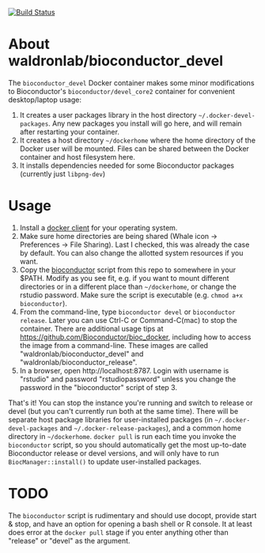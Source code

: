 [![Build Status](https://img.shields.io/docker/build/waldronlab/bioconductor_devel.svg)](https://hub.docker.com/r/waldronlab/bioconductor_devel)

# About waldronlab/bioconductor_devel

The `bioconductor_devel` Docker container makes some minor
modifications to Bioconductor's `bioconductor/devel_core2` container
for convenient desktop/laptop usage:

1. It creates a user packages library in the host directory
`~/.docker-devel-packages`. Any new packages you install will go here,
and will remain after restarting your container.
2. It creates a host directory `~/dockerhome` where the home directory
of the Docker user will be mounted. Files can be shared between the
Docker container and host filesystem here.
3. It installs dependencies needed for some Bioconductor packages
(currently just `libpng-dev`)

# Usage

1. Install a [docker client](https://www.docker.com/get-started) for
your operating system. 
2. Make sure home directories are being shared (Whale icon ->
Preferences -> File Sharing). Last I checked, this was already the
case by default. You can also change the allotted system resources if
you want.
3. Copy the
[bioconductor](https://github.com/waldronlab/bioconductor_devel/blob/master/Dockerfile)
script from this repo to somewhere in your $PATH. Modify as you see
fit, e.g. if you want to mount different directories or in a different
place than `~/dockerhome`, or change the rstudio password.  Make sure
the script is executable (e.g. `chmod a+x bioconductor`).
4. From the command-line, type `bioconductor devel` or `bioconductor
release`. Later you can use Ctrl-C or Command-C(mac) to stop the
container. There are additional usage tips at
https://github.com/Bioconductor/bioc_docker, including how to access the image from a command-line. 
These images are called
"waldronlab/bioconductor_devel" and "waldronlab/bioconductor_release".
5. In a browser, open http://localhost:8787. Login with username is
"rstudio" and password "rstudiopassword" unless you change the
password in the "bioconductor" script of step 3.

That's it! You can stop the instance you're running and switch to
release or devel (but you can't currently run both at the same
time). There will be separate host package libraries for
user-installed packages (in `~/.docker-devel-packages` and
`~/.docker-release-packages`), and a common home directory in
`~/dockerhome`. `docker pull` is run each time you invoke the
`bioconductor` script, so you should automatically get the most
up-to-date Bioconductor release or devel versions, and will only have
to run `BiocManager::install()` to update user-installed packages.

# TODO

The `bioconductor` script is rudimentary and should use docopt,
provide start & stop, and have an option for opening a bash shell or R
console. It at least does error at the `docker pull` stage if you
enter anything other than "release" or "devel" as the argument.